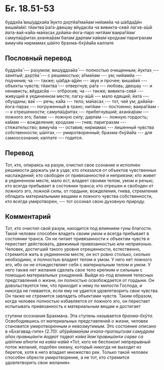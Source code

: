 # Бг. 18.51-53

буддхйа̄ виш́уддхайа̄ йукто дхр̣тйа̄тма̄нам̇ нийамйа ча ш́абда̄дӣн вишайа̄м̇с
тйактва̄ ра̄га-двешау вйудасйа ча вивикта-севӣ лагхв-а̄ш́ӣ
йата-ва̄к-ка̄йа-ма̄насах̣ дхйа̄на-йога-паро нитйам̇ ваира̄гйам̇ самупа̄ш́ритах̣
ахан̇ка̄рам̇ балам̇ дарпам̇ ка̄мам̇ кродхам̇ париграхам вимучйа нирмамах̣ ш́а̄нто
брахма-бхӯйа̄йа калпате

## Пословный перевод

буддхйа̄ --- разумом; виш́уддхайа̄ --- полностью очищенным; йуктах̣ ---
занятый; дхр̣тйа̄ --- с решимостью; а̄тма̄нам --- ум; нийамйа --- подчинив;
ча --- также; ш́абда-а̄дӣн --- звук и прочее; вишайа̄н --- объекты чувств;
тйактва̄ --- отвергнув; ра̄га --- любовь; двешау --- и ненависть; вйудасйа
--- отбросив; ча --- также; вивикта-севӣ --- живущий в уединенном месте;
лагху-а̄ш́ӣ --- мало едящий; йата --- обузданы; ва̄к --- речь; ка̄йа ---
тело; ма̄насах̣ --- тот, чей ум; дхйа̄на-йога-парах̣ --- погруженный в
транс; нитйам --- постоянно; ваира̄гйам --- к отрешенности; самупа̄ш́ритах̣
--- прибегнувший; ахан̇ка̄рам --- ложного эго; балам --- ложную силу;
дарпам --- ложную гордость; ка̄мам --- вожделение; кродхам --- гнев;
париграхам --- стяжательство; вимучйа --- оставив; нирмамах̣ --- лишенный
чувства собственности; ш́а̄нтах̣ --- умиротворенный; брахма-бхӯйа̄йа --- для
самоосознания; калпате --- годится.

## Перевод

Тот, кто, опираясь на разум, очистил свое сознание и исполнен решимости
держать ум в узде; кто отказался от объектов чувственных наслаждений;
кто свободен от привязанностей и неприязни; кто живет в уединенном
месте, мало ест, владеет своими телом, умом и речью; кто всегда
пребывает в состоянии транса; кто отрешен и свободен от ложного эго,
ложной силы, от гордыни, вожделения, гнева, стремления обладать
материальными вещами и ложного чувства собственности, кто всегда
умиротворен, --- тот осознал свою духовную природу.

## Комментарий

Тот, кто очистил свой разум, находится под влиянием гуны благости. Такой
человек способен владеть своим умом и всегда пребывает в состоянии
транса. Он не питает привязанности к объектам чувств и перестает
действовать, движимый привязанностью или неприязнью. Человек, достигший
такого уровня отрешенности, естественно, стремится жить в уединенном
месте, он ест ровно столько, сколько необходимо, и полностью владеет
телом и умом. У него нет ложного эго, ибо он не отождествляет себя с
материальным телом и умом. У него также нет желания сделать свое тело
крепким и сильным с помощью материальных ухищрений. Выйдя из-под влияния
телесных представлений о жизни, он полностью освобождается от гордыни.
Он довольствуется тем, что приходит к нему по милости Господа, и никогда
не гневается, если ему не удается удовлетворить свои чувства. Он также
не стремится завладеть объектами чувств. Таким образом, когда человек
полностью избавляется от ложного эго, он перестает испытывать
привязанность к материальным вещам и достигает

ступени осознания Брахмана. Эта ступень называется *брахма-бхӯта*.
Освободившись от материальных представлений о жизни, человек становится
умиротворенным и невозмутимым. Это состояние описано в «Бхагавад-гите»
(2.70): *а̄пӯрйама̄н̣ам ачала-пратишт̣хам̇ самудрам а̄пах̣ правиш́анти йадват
тадват ка̄ма̄ йам̇ правиш́анти сарве са ш́а̄нтим а̄пноти на ка̄ма-ка̄мӣ* «Тот,
кого не беспокоит непрерывный поток желаний, подобен океану, который
никогда не выходит из берегов, хотя в него впадает множество рек. Только
такой человек способен обрести умиротворение, а не тот, кто стремится
удовлетворить свои желания».
